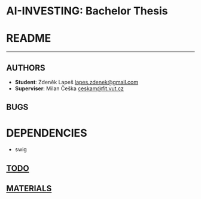 # AI-INVESTING: Bachelor Thesis

# README

---

## AUTHORS

- **Student**: Zdeněk Lapeš <lapes.zdenek@gmail.com>
- **Superviser**: Milan Češka <ceskam@fit.vut.cz>

## BUGS

# DEPENDENCIES

- swig

## [TODO](./TODO.md)

## [MATERIALS](./MATERIALS.md)
